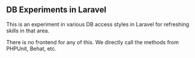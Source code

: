## DB Experiments in Laravel

This is an experiment in various DB access styles in Laravel for refreshing skills in that area.

There is no frontend for any of this. We directly call the methods from PHPUnit, Behat, etc.
